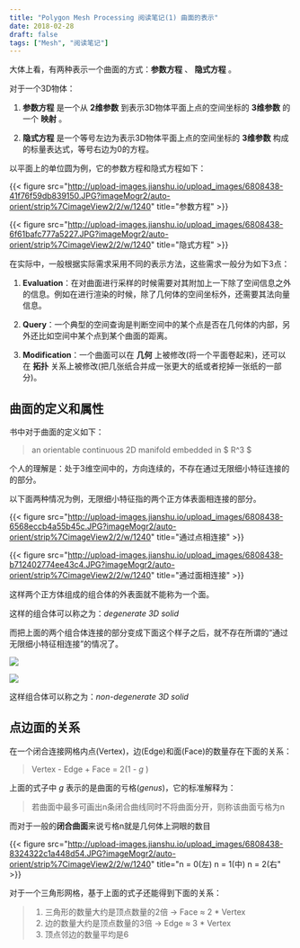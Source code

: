 ```yaml
---
title: "Polygon Mesh Processing 阅读笔记(1) 曲面的表示"
date: 2018-02-28
draft: false
tags: ["Mesh", "阅读笔记"]
---
```

<!--more-->

大体上看，有两种表示一个曲面的方式：**参数方程** 、 **隐式方程** 。

对于一个3D物体：

1. **参数方程** 是一个从 **2维参数** 到表示3D物体平面上点的空间坐标的 **3维参数** 的一个 **映射** 。

2. **隐式方程** 是一个等号左边为表示3D物体平面上点的空间坐标的 **3维参数** 构成的标量表达式，等号右边为0的方程。

以平面上的单位圆为例，它的参数方程和隐式方程如下：

{{< figure src="http://upload-images.jianshu.io/upload_images/6808438-41f76f59db839150.JPG?imageMogr2/auto-orient/strip%7CimageView2/2/w/1240" title="参数方程" >}}

{{< figure src="http://upload-images.jianshu.io/upload_images/6808438-6f61bafc777a5227.JPG?imageMogr2/auto-orient/strip%7CimageView2/2/w/1240" title="隐式方程" >}}

在实际中，一般根据实际需求采用不同的表示方法，这些需求一般分为如下3点：

1. **Evaluation**：在对曲面进行采样的时候需要对其附加上一下除了空间信息之外的信息。例如在进行渲染的时候，除了几何体的空间坐标外，还需要其法向量信息。

2. **Query**：一个典型的空间查询是判断空间中的某个点是否在几何体的内部，另外还比如空间中某个点到某个曲面的距离。

3. **Modification**：一个曲面可以在 **几何** 上被修改(将一个平面卷起来)，还可以在 **拓扑** 关系上被修改(把几张纸合并成一张更大的纸或者挖掉一张纸的一部分)。

## 曲面的定义和属性

书中对于曲面的定义如下：

>an orientable continuous 2D manifold embedded in $ R^3 $

个人的理解是：处于3维空间中的，方向连续的，不存在通过无限细小特征连接的的部分。

以下面两种情况为例，无限细小特征指的两个正方体表面相连接的部分。

{{< figure src="http://upload-images.jianshu.io/upload_images/6808438-6568eccb4a55b45c.JPG?imageMogr2/auto-orient/strip%7CimageView2/2/w/1240" title="通过点相连接" >}}

{{< figure src="http://upload-images.jianshu.io/upload_images/6808438-b712402774ee43c4.JPG?imageMogr2/auto-orient/strip%7CimageView2/2/w/1240" title="通过面相连接" >}}

这样两个正方体组成的组合体的外表面就不能称为一个面。

这样的组合体可以称之为：*degenerate 3D solid*

而把上面的两个组合体连接的部分变成下面这个样子之后，就不存在所谓的“通过无限细小特征相连接”的情况了。

![](http://upload-images.jianshu.io/upload_images/6808438-f67bcada8986fc73.JPG?imageMogr2/auto-orient/strip%7CimageView2/2/w/1240)

![](http://upload-images.jianshu.io/upload_images/6808438-84be24ffb1f6c23c.JPG?imageMogr2/auto-orient/strip%7CimageView2/2/w/1240)

这样组合体可以称之为：*non-degenerate 3D solid*

## 点边面的关系

在一个闭合连接网格内点(Vertex)，边(Edge)和面(Face)的数量存在下面的关系：

> Vertex - Edge + Face = 2(1 - *g* )

上面的式子中 *g* 表示的是曲面的亏格(*genus*)，它的标准解释为：

>若曲面中最多可画出n条闭合曲线同时不将曲面分开，则称该曲面亏格为n

而对于一般的**闭合曲面**来说亏格n就是几何体上洞眼的数目

{{< figure src="http://upload-images.jianshu.io/upload_images/6808438-8324322c1a448d54.JPG?imageMogr2/auto-orient/strip%7CimageView2/2/w/1240" title="n = 0(左) n = 1(中) n = 2(右" >}}

对于一个三角形网格，基于上面的式子还能得到下面的关系：

>1. 三角形的数量大约是顶点数量的2倍 -> Face ≈ 2 * Vertex
>2. 边的数量大约是顶点数量的3倍 -> Edge ≈ 3 * Vertex
>3. 顶点邻边的数量平均是6
